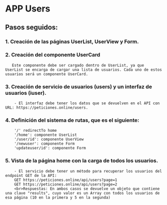 # APP Users

## Pasos seguidos:

### 1. Creación de las páginas UserList, UserView y Form.

### 2. Creación del componente UserCard
       Este componente debe ser cargado dentro de UserList, ya que UserList se encarga de cargar una lista de usuarios. Cada uno de estos usuarios será un componente UserCard.

### 3. Creación de servicio de usuarios (users) y un interfaz de usuarios (iuser).
        - El interfaz debe tener los datos que se devuelven en el API con URL: https://peticiones.online/users.

### 4. Definición del sistema de rutas, que es el siguiente:
        '/' redirectTo home
        '/home': componente UserList
        '/user/id': componente UserView
        '/newuser': componente Form
        'updateuser/id': componente Form

### 5. Vista de la página home con la carga de todos los usuarios.
        - El servicio debe tener un método para recuperar los usuarios del endpoint GET de la API:
        GET https://peticiones.online/api/users?page=1
        GET https://peticiones.online/api/users?page=2
        <br>Respuestas: En ambos casos se devuelve un objeto que contiene una clave "results", cuyo valor es un Array con todos los usuarios de esa página (10 en la primera y 5 en la segunda)
